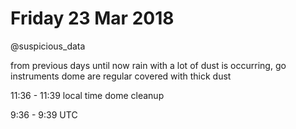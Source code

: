 # Friday 23 Mar 2018
@suspicious_data

from previous days until now
rain with a lot of dust is occurring, go
instruments dome are regular covered with thick dust

11:36 - 11:39 local time dome cleanup

9:36 - 9:39 UTC

